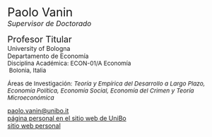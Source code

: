 <div class="indented"> <p> <span style="font-size: 20pt; color: var(--global-theme-color);"> Paolo Vanin </span> <br> <span style="font-size: 12pt; color: var(--global-theme-color);"> <i>Supervisor de Doctorado</i> </span> </p> </div>

<span class="indented" style="font-size: 15pt; display: inline-block;"> Profesor Titular </span> <br> <span class="indented"> University of Bologna </span> <br> <span class="indented" style="display: inline-block;"> Departamento de Economía </span> <br> <span class="indented" style="font-size: 10pt; display: inline-block;"> Disciplina Académica: ECON-01/A Economía </span> <br> <span class="indented" style="font-size: 10pt;"> <i class="fa-solid fa-location-dot"></i> &nbsp;Bolonia, Italia</span>

<p class="indented" style="font-size: 10pt;"> Áreas de Investigación: <i> Teoría y Empírica del Desarrollo a Largo Plazo, Economía Política, Economía Social, Economía del Crimen y Teoría Microeconómica </i></p>

<div class="icon-link indented">
  <i class="fa-solid fa-envelope fa-fw"></i>
  <a href="mailto:paolo.vanin@unibo.it">paolo.vanin@unibo.it</a>
</div>

<div class="icon-link indented">
  <i class="fa-solid fa-building-columns fa-fw"></i>
  <a href="https://www.unibo.it/sitoweb/paolo.vanin/en">página personal en el sitio web de UniBo</a>
</div>

<div class="icon-link indented">
  <i class="fa-solid fa-globe fa-fw"></i>
  <a href="https://sites.google.com/site/paolovanin/">sitio web personal</a>
</div>
